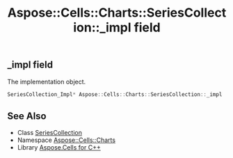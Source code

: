 ﻿---
title: Aspose::Cells::Charts::SeriesCollection::_impl field
linktitle: _impl
second_title: Aspose.Cells for C++ API Reference
description: 'Aspose::Cells::Charts::SeriesCollection::_impl field. The implementation object in C++.'
type: docs
weight: 2100
url: /cpp/aspose.cells.charts/seriescollection/_impl/
---
## _impl field


The implementation object.

```cpp
SeriesCollection_Impl* Aspose::Cells::Charts::SeriesCollection::_impl
```

## See Also

* Class [SeriesCollection](../)
* Namespace [Aspose::Cells::Charts](../../)
* Library [Aspose.Cells for C++](../../../)
